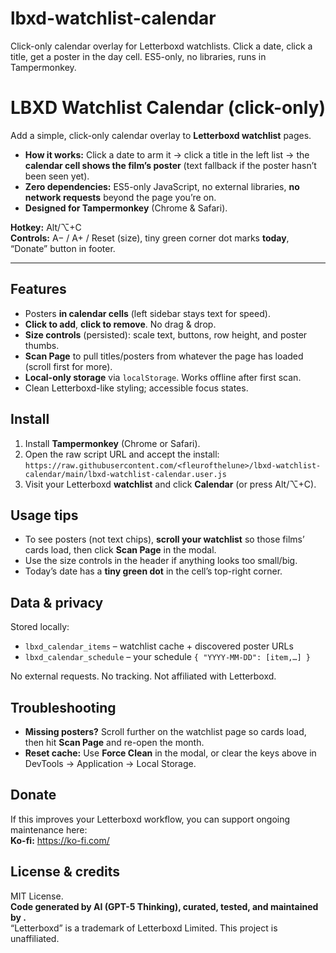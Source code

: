 # lbxd-watchlist-calendar
Click-only calendar overlay for Letterboxd watchlists. Click a date, click a title, get a poster in the day cell. ES5-only, no libraries, runs in Tampermonkey.

# LBXD Watchlist Calendar (click-only)

Add a simple, click-only calendar overlay to **Letterboxd watchlist** pages.
- **How it works:** Click a date to arm it → click a title in the left list → the **calendar cell shows the film’s poster** (text fallback if the poster hasn’t been seen yet).
- **Zero dependencies:** ES5-only JavaScript, no external libraries, **no network requests** beyond the page you’re on.
- **Designed for Tampermonkey** (Chrome & Safari).

**Hotkey:** Alt/⌥+C  
**Controls:** A− / A+ / Reset (size), tiny green corner dot marks **today**, “Donate” button in footer.

---

## Features
- Posters **in calendar cells** (left sidebar stays text for speed).
- **Click to add**, **click to remove**. No drag & drop.
- **Size controls** (persisted): scale text, buttons, row height, and poster thumbs.
- **Scan Page** to pull titles/posters from whatever the page has loaded (scroll first for more).
- **Local-only storage** via `localStorage`. Works offline after first scan.
- Clean Letterboxd-like styling; accessible focus states.

## Install
1. Install **Tampermonkey** (Chrome or Safari).
2. Open the raw script URL and accept the install:  
   `https://raw.githubusercontent.com/<fleurofthelune>/lbxd-watchlist-calendar/main/lbxd-watchlist-calendar.user.js`
3. Visit your Letterboxd **watchlist** and click **Calendar** (or press Alt/⌥+C).

## Usage tips
- To see posters (not text chips), **scroll your watchlist** so those films’ cards load, then click **Scan Page** in the modal.
- Use the size controls in the header if anything looks too small/big.
- Today’s date has a **tiny green dot** in the cell’s top-right corner.

## Data & privacy
Stored locally:
- `lbxd_calendar_items` – watchlist cache + discovered poster URLs  
- `lbxd_calendar_schedule` – your schedule `{ "YYYY-MM-DD": [item,…] }`

No external requests. No tracking. Not affiliated with Letterboxd.

## Troubleshooting
- **Missing posters?** Scroll further on the watchlist page so cards load, then hit **Scan Page** and re-open the month.
- **Reset cache:** Use **Force Clean** in the modal, or clear the keys above in DevTools → Application → Local Storage.

## Donate
If this improves your Letterboxd workflow, you can support ongoing maintenance here:  
**Ko-fi:** https://ko-fi.com/<your-handle>

## License & credits
MIT License.  
**Code generated by AI (GPT-5 Thinking), curated, tested, and maintained by <YourName>.**  
“Letterboxd” is a trademark of Letterboxd Limited. This project is unaffiliated.
